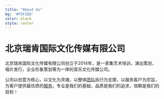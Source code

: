 ```yaml
---
title: "About Us"
bg: '#F5F2ED'
color: black
style: center
---
```



# 北京瑞肯国际文化传媒有限公司


北京瑞肯国际文化传媒有限公司创立于2014年，是一家集艺术培训，演出策划，唱片发行，企业形象策划等为一体的音乐文化传媒公司。

公司以创意为核心，以文化为灵魂，以整体[团队](#teams)执行为支撑，以服务客户为宗旨，为客户提供最优质的[服务](#services)，专业是我们的基础，品质是我们的追求，信赖是我们的目标！

